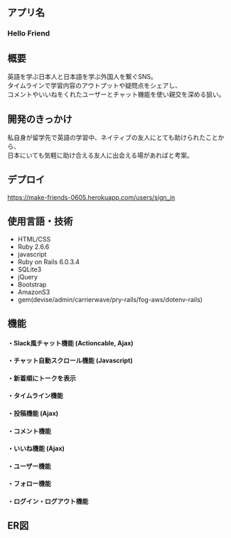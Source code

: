 ## アプリ名
### Hello Friend
## 概要
英語を学ぶ日本人と日本語を学ぶ外国人を繋ぐSNS。<br/>
タイムラインで学習内容のアウトプットや疑問点をシェアし、<br/>
コメントやいいねをくれたユーザーとチャット機能を使い親交を深める狙い。
## 開発のきっかけ
私自身が留学先で英語の学習中、ネイティブの友人にとても助けられたことから、<br/>
日本にいても気軽に助け合える友人に出会える場があればと考案。
## デプロイ
https://make-friends-0605.herokuapp.com/users/sign_in
## 使用言語・技術
* HTML/CSS
* Ruby 2.6.6
* javascript
* Ruby on Rails 6.0.3.4
* SQLite3
* jQuery
* Bootstrap
* AmazonS3
* gem(devise/admin/carrierwave/pry-rails/fog-aws/dotenv-rails)
## 機能
<h4>・Slack風チャット機能 (Actioncable, Ajax)</h4>
<h4>・チャット自動スクロール機能 (Javascript)</h4>
<h4>・新着順にトークを表示</h4>
<h4>・タイムライン機能</h4>
<h4>・投稿機能 (Ajax)</h4>
<h4>・コメント機能</h4>
<h4>・いいね機能 (Ajax)</h4>
<h4>・ユーザー機能</h4>
<h4>・フォロー機能</h4>
<h4>・ログイン・ログアウト機能</h4>

## ER図
